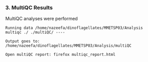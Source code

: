 ### 3. MultiQC Results

MultiQC analyses were performed

```
Running data /home/nazeefa/dinoflagellates/MMETSP03/Analysis
multiqc ./ ./multiQC/ ----

Output goes to: /home/nazeefa/dinoflagellates/MMETSP03/Analysis/multiQC
```
```
Open multiQC report: firefox multiqc_report.html
```
